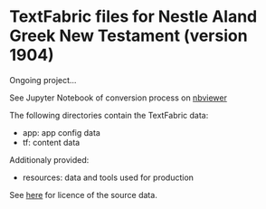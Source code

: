 # TextFabric files for Nestle Aland Greek New Testament (version 1904)
Ongoing project...

See Jupyter Notebook of conversion process on [nbviewer](https://nbviewer.org/github/tonyjurg/NA1904/blob/1d314c138e67aa0e9ed8387c4d9cb92687c56b01/resources/converter/CreateTFfromXML.ipynb)

The following directories contain the TextFabric data:
 * app: app config data
 * tf: content data
 
 Additionaly provided:
 * resources: data and tools used for production
 
 See [here](https://github.com/tonyjurg/NA1904/tree/main/resources/sourcedata#readme) for licence of the source data.
